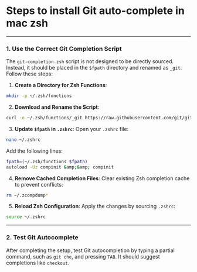 # Steps to install Git auto-complete in mac zsh 

---

### 1. **Use the Correct Git Completion Script**

The `git-completion.zsh` script is not designed to be directly sourced. Instead, it should be placed in the `$fpath` directory and renamed as `_git`. Follow these steps:

1. **Create a Directory for Zsh Functions**:

```bash
mkdir -p ~/.zsh/functions
```

2. **Download and Rename the Script**:

```bash
curl -o ~/.zsh/functions/_git https://raw.githubusercontent.com/git/git/master/contrib/completion/git-completion.zsh
```

3. **Update `$fpath` in `.zshrc`**:
Open your `.zshrc` file:

```bash
nano ~/.zshrc
```

Add the following lines:

```bash
fpath=(~/.zsh/functions $fpath)
autoload -Uz compinit &amp;&amp; compinit
```

4. **Remove Cached Completion Files**:
Clear existing Zsh completion cache to prevent conflicts:

```bash
rm ~/.zcompdump*
```

5. **Reload Zsh Configuration**:
Apply the changes by sourcing `.zshrc`:

```bash
source ~/.zshrc
```


---

### **2. Test Git Autocomplete**

After completing the setup, test Git autocompletion by typing a partial command, such as `git che`, and pressing `TAB`. It should suggest completions like `checkout`.

